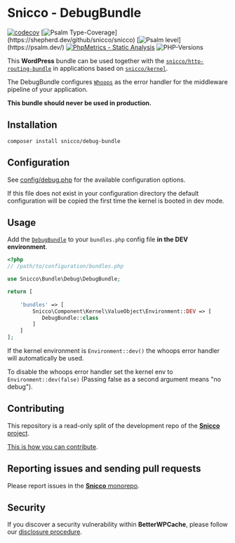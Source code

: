 # Snicco - DebugBundle

[![codecov](https://img.shields.io/badge/Coverage-100%25-success
)](https://codecov.io/gh/snicco/snicco)
[![Psalm Type-Coverage](https://shepherd.dev/github/snicco/snicco/coverage.svg?)](https://shepherd.dev/github/snicco/snicco)
[![Psalm level](https://shepherd.dev/github/snicco/snicco/level.svg?)](https://psalm.dev/)
[![PhpMetrics - Static Analysis](https://img.shields.io/badge/PhpMetrics-Static_Analysis-2ea44f)](https://snicco.github.io/snicco/phpmetrics/DebugBundle/index.html)
![PHP-Versions](https://img.shields.io/badge/PHP-%5E7.4%7C%5E8.0%7C%5E8.1-blue)

This **WordPress** bundle can be used together with the [`snicco/http-routing-bundle`](https://github.com/snicco/http-routing-bundle) in applications based on [`snicco/kernel`](https://github.com/snicco/kernel).

The DebugBundle configures [`Whoops`](https://github.com/filp/whoops) as the error handler for the middleware pipeline of your application.

**This bundle should never be used in production.**

## Installation

```shell
composer install snicco/debug-bundle
```

## Configuration

See [config/debug.php](config/debug.php) for the available configuration options.

If this file does not exist in your configuration directory the default configuration will be copied
the first time the kernel is booted in dev mode.

## Usage

Add the [`DebugBundle`](src/DebugBundle.php) to your `bundles.php`
config file **in the DEV environment**.

```php
<?php
// /path/to/configuration/bundles.php

use Snicco\Bundle\Debug\DebugBundle;

return [
    
    'bundles' => [
        Snicco\Component\Kernel\ValueObject\Environment::DEV => [
           DebugBundle::class
        ]   
    ]   
];

```

If the kernel environment is `Environment::dev()` the whoops error handler will automatically be used.

To disable the whoops error handler set the kernel env to `Environment::dev(false)` (Passing false as a second argument means "no debug").

## Contributing

This repository is a read-only split of the development repo of the [**Snicco** project](https://github.com/snicco/snicco).

[This is how you can contribute](https://github.com/snicco/snicco/blob/master/CONTRIBUTING.md).

## Reporting issues and sending pull requests

Please report issues in the
[**Snicco** monorepo](https://github.com/snicco/snicco/blob/master/CONTRIBUTING.md##using-the-issue-tracker).

## Security

If you discover a security vulnerability within **BetterWPCache**, please follow
our [disclosure procedure](https://github.com/snicco/snicco/blob/master/SECURITY.md).
